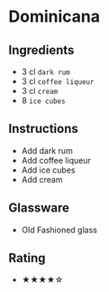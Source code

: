# Dominicana

## Ingredients
- 3 cl `dark rum`
- 3 cl `coffee liqueur`
- 3 cl `cream`
- 8 `ice cubes`

## Instructions
- Add dark rum
- Add coffee liqueur
- Add ice cubes
- Add cream

## Glassware
- Old Fashioned glass

## Rating
- ★★★★☆